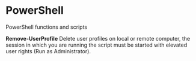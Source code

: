 # PowerShell
PowerShell functions and scripts


**Remove-UserProfile**
Delete user profiles on local or remote computer, the session in which you are running the script must be started with elevated user rights (Run as Administrator). 
